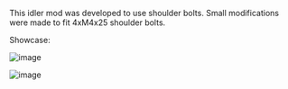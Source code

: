 This idler mod was developed to use shoulder bolts. Small modifications were made to fit 4xM4x25 shoulder bolts.

Showcase:

![image](https://user-images.githubusercontent.com/93599544/148425368-3dde93f5-745b-4c73-bcdd-ce212a68ab47.png)

![image](https://user-images.githubusercontent.com/93599544/148425474-9f4a2ee6-371b-4f64-9b8a-fa47079575c6.png)
